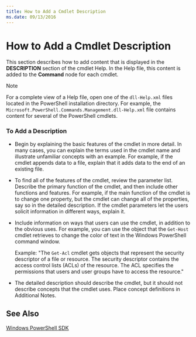 ```yaml
---
title: How to Add a Cmdlet Description
ms.date: 09/13/2016
---
```

# How to Add a Cmdlet Description

This section describes how to add content that is displayed in the **DESCRIPTION** section of the cmdlet
Help. In the Help file, this content is added to the **Command** node for each cmdlet.

> [!NOTE]
> For a complete view of a Help file, open one of the `dll-Help.xml` files located in the PowerShell
> installation directory. For example, the `Microsoft.PowerShell.Commands.Management.dll-Help.xml`
> file contains content for several of the PowerShell cmdlets.

### To Add a Description

- Begin by explaining the basic features of the cmdlet in more detail. In many cases, you can
  explain the terms used in the cmdlet name and illustrate unfamiliar concepts with an example. For
  example, if the cmdlet appends data to a file, explain that it adds data to the end of an existing
  file.

- To find all of the features of the cmdlet, review the parameter list. Describe the primary
  function of the cmdlet, and then include other functions and features. For example, if the main
  function of the cmdlet is to change one property, but the cmdlet can change all of the properties,
  say so in the detailed description. If the cmdlet parameters let the users solicit information in
  different ways, explain it.

- Include information on ways that users can use the cmdlet, in addition to the obvious uses. For
  example, you can use the object that the `Get-Host` cmdlet retrieves to change the color of text
  in the Windows PowerShell command window.

  Example: "The `Get-Acl` cmdlet gets objects that represent the security descriptor of a file or
  resource. The security descriptor contains the access control lists (ACLs) of the resource. The
  ACL specifies the permissions that users and user groups have to access the resource."

- The detailed description should describe the cmdlet, but it should not describe concepts that the
  cmdlet uses. Place concept definitions in Additional Notes.

## See Also

[Windows PowerShell SDK](../windows-powershell-reference.md)
